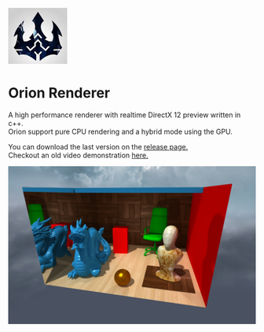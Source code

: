 ![logo](logo.jpg?raw=true)
# Orion Renderer

A high performance renderer with realtime DirectX 12 preview written in c++.  
Orion support pure CPU rendering and a hybrid mode using the GPU.  
  
You can download the last version on the [release page.](https://github.com/Trylz/OrionRenderer/releases/)  
Checkout an old video demonstration [here.](https://www.youtube.com/watch?v=9e2inDGcaYI)  

![Alt text](docs/gallery/DragonScene.png?raw=true "DragonScene")  
